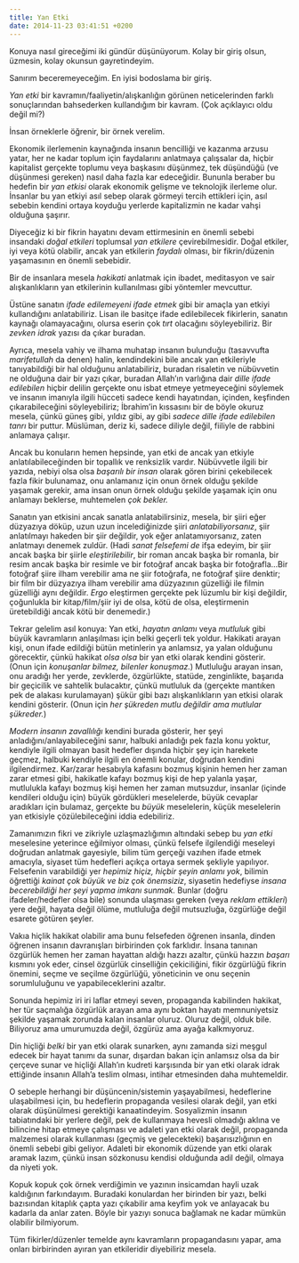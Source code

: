 ```yaml
---
title: Yan Etki
date: 2014-11-23 03:41:51 +0200
---
```


Konuya nasıl gireceğimi iki gündür düşünüyorum. Kolay bir giriş olsun,
üzmesin, kolay okunsun gayretindeyim.

Sanırım beceremeyeceğim. En iyisi bodoslama bir giriş.

*Yan etki* bir kavramın/faaliyetin/alışkanlığın görünen neticelerinden
farklı sonuçlarından bahsederken kullandığım bir kavram. (Çok açıklayıcı
oldu değil mi?)

İnsan örneklerle öğrenir, bir örnek verelim.

Ekonomik ilerlemenin kaynağında insanın bencilliği ve kazanma arzusu
yatar, her ne kadar toplum için faydalarını anlatmaya çalışsalar da,
hiçbir kapitalist gerçekte toplumu veya başkasını düşünmez, tek
düşündüğü (ve düşünmesi gereken) nasıl daha fazla kar edeceğidir.
Bununla beraber bu hedefin bir *yan etkisi* olarak ekonomik gelişme ve
teknolojik ilerleme olur. İnsanlar bu yan etkiyi asıl sebep olarak
görmeyi tercih ettikleri için, asıl sebebin kendini ortaya koyduğu
yerlerde kapitalizmin ne kadar vahşi olduğuna şaşırır.

Diyeceğiz ki bir fikrin hayatını devam ettirmesinin en önemli sebebi
insandaki *doğal etkileri* toplumsal *yan etkilere* çevirebilmesidir.
Doğal etkiler, iyi veya kötü olabilir, ancak yan etkilerin *faydalı*
olması, bir fikrin/düzenin yaşamasının en önemli sebebidir.

Bir de insanlara mesela *hakikati* anlatmak için ibadet, meditasyon ve
sair alışkanlıkların yan etkilerinin kullanılması gibi yöntemler
mevcuttur.

Üstüne sanatın *ifade edilemeyeni ifade etmek* gibi bir amaçla yan
etkiyi kullandığını anlatabiliriz. Lisan ile basitçe ifade edilebilecek
fikirlerin, sanatın kaynağı olamayacağını, olursa eserin çok *tırt*
olacağını söyleyebiliriz. Bir *zevken idrak* yazısı da çıkar buradan.

Ayrıca, mesela vahiy ve ilhama muhatap insanın bulunduğu (tasavvufta
*marifetullah* da denen) halin, kendindekini bile ancak yan etkileriyle
tanıyabildiği bir hal olduğunu anlatabiliriz, buradan risaletin ve
nübüvvetin ne olduğuna dair bir yazı çıkar, buradan Allah’ın varlığına
dair *dille ifade edilebilen* hiçbir delilin gerçekte onu isbat etmeye
yetmeyeceğini söylemek ve insanın imanıyla ilgili hücceti sadece kendi
hayatından, içinden, keşfinden çıkarabileceğini söyleyebiliriz;
İbrahim’in kıssasını bir de böyle okuruz mesela, çünkü güneş gibi,
yıldız gibi, ay gibi *sadece dille ifade edilebilen tanrı* bir puttur.
Müslüman, deriz ki, sadece diliyle değil, fiiliyle de rabbini anlamaya
çalışır.

Ancak bu konuların hemen hepsinde, yan etki de ancak yan etkiyle
anlatılabileceğinden bir topallık ve renksizlik vardır. Nübüvvetle
ilgili bir yazıda, nebiyi olsa olsa *başarılı bir insan* olarak gören
birini çekebilecek fazla fikir bulunamaz, onu anlamanız için onun örnek
olduğu şekilde yaşamak gerekir, ama insan onun örnek olduğu şekilde
yaşamak için onu anlamayı beklerse, muhtemelen *çok bekler.*

Sanatın yan etkisini ancak sanatla anlatabilirsiniz, mesela, bir şiiri
eğer düzyazıya döküp, uzun uzun incelediğinizde şiiri
*anlatabiliyorsanız*, şiir anlatılmayı hakeden bir şiir değildir, yok
eğer anlatamıyorsanız, zaten anlatmayı denemek zuldür. (Hadi *sanat
felsefemi de* ifşa edeyim, bir şiir ancak başka bir şiirle
*eleştirilebilir*, bir roman ancak başka bir romanla, bir resim ancak
başka bir resimle ve bir fotoğraf ancak başka bir fotoğrafla…Bir
fotoğraf şiire ilham verebilir ama ne şiir fotoğrafa, ne fotoğraf şiire
denktir; bir film bir düzyazıya ilham verebilir ama düzyazının güzelliği
ile filmin güzelliği aynı değildir. *Ergo* eleştirmen gerçekte pek
lüzumlu bir kişi değildir, çoğunlukla bir kitap/film/şiir iyi de olsa,
kötü de olsa, eleştirmenin üretebildiği ancak kötü bir denemedir.)

Tekrar gelelim asıl konuya: Yan etki, *hayatın anlamı* veya *mutluluk*
gibi büyük kavramların anlaşılması için belki geçerli tek yoldur.
Hakikati arayan kişi, onun ifade edildiği bütün metinlerin ya anlamsız,
ya yalan olduğunu görecektir, çünkü hakikat *olsa olsa* bir yan etki
olarak kendini gösterir. (Onun için *konuşanlar bilmez, bilenler
konuşmaz.*) Mutluluğu arayan insan, onu aradığı her yerde, zevklerde,
özgürlükte, statüde, zenginlikte, başarıda bir geçicilik ve sahtelik
bulacaktır, çünkü mutluluk da (gerçekte mantıken pek de alakası
kurulamayan) şükür gibi bazı alışkanlıkların yan etkisi olarak kendini
gösterir. (Onun için *her şükreden mutlu değildir ama mutlular
şükreder.*)

*Modern insanın zavallılığı* kendini burada gösterir, her şeyi
anladığını/anlayabileceğini sanır, halbuki anladığı pek fazla konu
yoktur, kendiyle ilgili olmayan basit hedefler dışında hiçbir şey için
harekete geçmez, halbuki kendiyle ilgili en önemli konular, doğrudan
kendini ilgilendirmez. Kar/zarar hesabıyla kafasını bozmuş kişinin hemen
her zaman zarar etmesi gibi, hakikatle kafayı bozmuş kişi de hep yalanla
yaşar, mutlulukla kafayı bozmuş kişi hemen her zaman mutsuzdur, insanlar
(içinde kendileri olduğu için) büyük gördükleri meselelerde, büyük
cevaplar aradıkları için bulamaz, gerçekte bu *büyük* meselelerin, küçük
meselelerin yan etkisiyle çözülebileceğini iddia edebiliriz.

Zamanımızın fikri ve zikriyle uzlaşmazlığımın altındaki sebep bu *yan
etki* meselesine yeterince eğilmiyor olması, çünkü felsefe ilgilendiği
meseleyi doğrudan anlatmak gayesiyle, bilim tüm gerçeği vazıhen ifade
etmek amacıyla, siyaset tüm hedefleri açıkça ortaya sermek şekliyle
yapılıyor. Felsefenin varabildiği yer *hepimiz hiçiz, hiçbir şeyin
anlamı yok*, bilimin öğrettiği *kainat çok büyük ve biz çok önemsiziz*,
siyasetin hedefiyse *insana becerebildiği her şeyi yapma imkanı sunmak.*
Bunlar (doğru ifadeler/hedefler olsa bile) sonunda ulaşması gereken
(veya *reklam ettikleri*) yere değil, hayata değil ölüme, mutluluğa
değil mutsuzluğa, özgürlüğe değil esarete götüren şeyler.

Vakıa hiçlik hakikat olabilir ama bunu felsefeden öğrenen insanla,
dinden öğrenen insanın davranışları birbirinden çok farklıdır. İnsana
tanınan özgürlük hemen her zaman hayattan aldığı hazzı azaltır, çünkü
hazzın *başarı* kısmını yok eder, cinsel özgürlük cinselliğin
çekiciliğini, fikir özgürlüğü fikrin önemini, seçme ve seçilme
özgürlüğü, yöneticinin ve onu seçenin sorumluluğunu ve yapabileceklerini
azaltır.

Sonunda hepimiz iri iri laflar etmeyi seven, propaganda kabilinden
hakikat, her tür saçmalığa özgürlük arayan ama aynı boktan hayatı
memnuniyetsiz şekilde yaşamak zorunda kalan insanlar oluruz. Oluruz
değil, olduk bile. Biliyoruz ama umurumuzda değil, özgürüz ama ayağa
kalkmıyoruz.

Din hiçliği *belki* bir yan etki olarak sunarken, aynı zamanda sizi
meşgul edecek bir hayat tanımı da sunar, dışardan bakan için anlamsız
olsa da bir çerçeve sunar ve hiçliği Allah’ın kudreti karşısında bir yan
etki olarak idrak ettiğinde insanın Allah’a teslim olması, intihar
etmesinden daha muhtemeldir.

O sebeple herhangi bir düşüncenin/sistemin yaşayabilmesi, hedeflerine
ulaşabilmesi için, bu hedeflerin propaganda vesilesi olarak değil, yan
etki olarak düşünülmesi gerektiği kanaatindeyim. Sosyalizmin insanın
tabiatındaki bir yerlere değil, pek de kullanmaya hevesli olmadığı
aklına ve bilincine hitap etmeye çalışması ve adaleti yan etki olarak
değil, propaganda malzemesi olarak kullanması (geçmiş ve gelecekteki)
başarısızlığının en önemli sebebi gibi geliyor. Adaleti bir ekonomik
düzende yan etki olarak aramak lazım, çünkü insan sözkonusu kendisi
olduğunda adil değil, olmaya da niyeti yok.

Kopuk kopuk çok örnek verdiğimin ve yazının insicamdan hayli uzak
kaldığının farkındayım. Buradaki konulardan her birinden bir yazı, belki
bazısından kitaplık çapta yazı çıkabilir ama keyfim yok ve anlayacak bu
kadarla da anlar zaten. Böyle bir yazıyı sonuca bağlamak ne kadar mümkün
olabilir bilmiyorum.

Tüm fikirler/düzenler temelde aynı kavramların propagandasını yapar, ama
onları birbirinden ayıran yan etkileridir diyebiliriz mesela.
